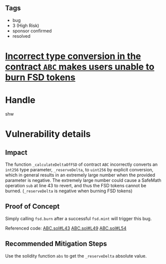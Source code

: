 ## Tags

- bug
- 3 (High Risk)
- sponsor confirmed
- resolved

# [Incorrect type conversion in the contract `ABC` makes users unable to burn FSD tokens](https://github.com/code-423n4/2021-05-fairside-findings/issues/77) 

# Handle

shw


# Vulnerability details

## Impact

The function `_calculateDeltaOfFSD` of contract `ABC` incorrectly converts an `int256` type parameter, `_reserveDelta`, to `uint256` by explicit conversion, which in general results in an extremely large number when the provided parameter is negative. The extremely large number could cause a SafeMath operation `sub` at line 43 to revert, and thus the FSD tokens cannot be burned. (`_reserveDelta` is negative when burning FSD tokens)

## Proof of Concept

Simply calling `fsd.burn` after a successful `fsd.mint` will trigger this bug.

Referenced code:
[ABC.sol#L43](https://github.com/code-423n4/2021-05-fairside/blob/main/contracts/token/ABC.sol#L43)
[ABC.sol#L49](https://github.com/code-423n4/2021-05-fairside/blob/main/contracts/token/ABC.sol#L49)
[ABC.sol#L54](https://github.com/code-423n4/2021-05-fairside/blob/main/contracts/token/ABC.sol#L54)

## Recommended Mitigation Steps

Use the solidity function `abs` to get the `_reserveDelta` absolute value.

